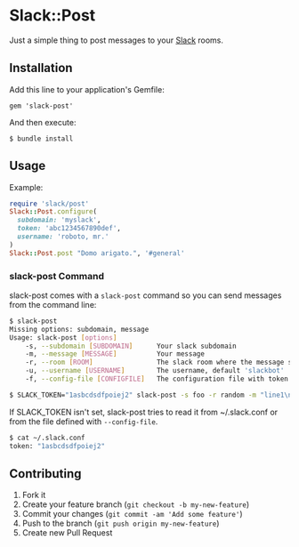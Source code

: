 # Slack::Post

Just a simple thing to post messages to your [Slack](http://slack.com) rooms.

## Installation

Add this line to your application's Gemfile:

    gem 'slack-post'

And then execute:

    $ bundle install

## Usage

Example:
```ruby
require 'slack/post'
Slack::Post.configure(
  subdomain: 'myslack',
  token: 'abc1234567890def',
  username: 'roboto, mr.'
)
Slack::Post.post "Domo arigato.", '#general'
```

### slack-post Command

slack-post comes with a `slack-post` command so you can send messages from the command line:

```sh
$ slack-post
Missing options: subdomain, message
Usage: slack-post [options]
    -s, --subdomain [SUBDOMAIN]      Your slack subdomain
    -m, --message [MESSAGE]          Your message
    -r, --room [ROOM]                The slack room where the message should go (without '#', default 'general')
    -u, --username [USERNAME]        The username, default 'slackbot'
    -f, --config-file [CONFIGFILE]   The configuration file with token or set SLACK_TOKEN environment variable

$ SLACK_TOKEN="1asbcdsdfpoiej2" slack-post -s foo -r random -m "line1\nline2"
```

If SLACK_TOKEN isn't set, slack-post tries to read it from ~/.slack.conf or from the file defined with `--config-file`. 
```sh
$ cat ~/.slack.conf
token: "1asbcdsdfpoiej2"
```

## Contributing

1. Fork it
2. Create your feature branch (`git checkout -b my-new-feature`)
3. Commit your changes (`git commit -am 'Add some feature'`)
4. Push to the branch (`git push origin my-new-feature`)
5. Create new Pull Request

